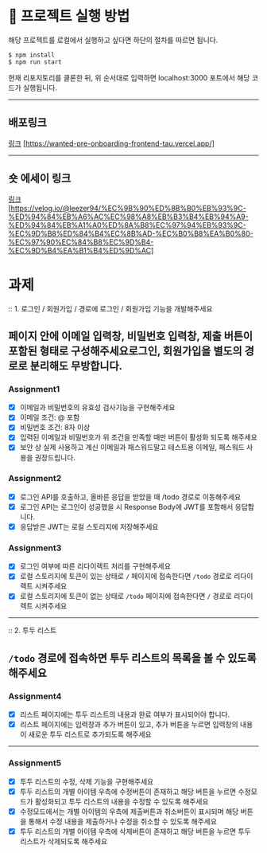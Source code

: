 # 🏁 프로젝트 실행 방법

해당 프로젝트를 로컬에서 실행하고 싶다면 하단의 절차를 따르면 됩니다.

```
$ npm install
$ npm run start
```

현재 리포지토리를 클론한 뒤, 위 순서대로 입력하면 localhost:3000 포트에서 해당 코드가 실행됩니다.

---

## 배포링크

[링크](https://wanted-pre-onboarding-frontend-tau.vercel.app/)
[https://wanted-pre-onboarding-frontend-tau.vercel.app/]

---

## 숏 에세이 링크

[링크](https://velog.io/@leezer94/%EC%9B%90%ED%8B%B0%EB%93%9C-%ED%94%84%EB%A6%AC%EC%98%A8%EB%B3%B4%EB%94%A9-%ED%94%84%EB%A1%A0%ED%8A%B8%EC%97%94%EB%93%9C-%EC%9D%B8%ED%84%B4%EC%8B%AD-%EC%B0%B8%EA%B0%80-%EC%97%90%EC%84%B8%EC%9D%B4-%EC%9D%B4%EA%B1%B4%ED%9D%AC)
[https://velog.io/@leezer94/%EC%9B%90%ED%8B%B0%EB%93%9C-%ED%94%84%EB%A6%AC%EC%98%A8%EB%B3%B4%EB%94%A9-%ED%94%84%EB%A1%A0%ED%8A%B8%EC%97%94%EB%93%9C-%EC%9D%B8%ED%84%B4%EC%8B%AD-%EC%B0%B8%EA%B0%80-%EC%97%90%EC%84%B8%EC%9D%B4-%EC%9D%B4%EA%B1%B4%ED%9D%AC]

# 과제

:: 1. 로그인 / 회원가입 / 경로에 로그인 / 회원가입 기능을 개발해주세요

## 페이지 안에 이메일 입력창, 비밀번호 입력창, 제출 버튼이 포함된 형태로 구성해주세요로그인, 회원가입을 별도의 경로로 분리해도 무방합니다.

### Assignment1

- [x] 이메일과 비밀번호의 유효성 검사기능을 구현해주세요
- [x] 이메일 조건: @ 포함
- [x] 비밀번호 조건: 8자 이상
- [x] 입력된 이메일과 비밀번호가 위 조건을 만족할 때만 버튼이 활성화 되도록 해주세요
- [x] 보안 상 실제 사용하고 계신 이메일과 패스워드말고 테스트용 이메일, 패스워드 사용을 권장드립니다.

### Assignment2

- [x] 로그인 API를 호출하고, 올바른 응답을 받았을 때 /todo 경로로 이동해주세요
- [x] 로그인 API는 로그인이 성공했을 시 Response Body에 JWT를 포함해서 응답합니다.
- [x] 응답받은 JWT는 로컬 스토리지에 저장해주세요

### Assignment3

- [x] 로그인 여부에 따른 리다이렉트 처리를 구현해주세요
- [x] 로컬 스토리지에 토큰이 있는 상태로 `/` 페이지에 접속한다면 `/todo` 경로로 리다이렉트 시켜주세요
- [x] 로컬 스토리지에 토큰이 없는 상태로 `/todo` 페이지에 접속한다면 `/` 경로로 리다이렉트 시켜주세요

---

:: 2. 투두 리스트

## `/todo` 경로에 접속하면 투두 리스트의 목록을 볼 수 있도록 해주세요

### Assignment4

- [x] 리스트 페이지에는 투두 리스트의 내용과 완료 여부가 표시되어야 합니다.
- [x] 리스트 페이지에는 입력창과 추가 버튼이 있고, 추가 버튼을 누르면 입력창의 내용이
      새로운 투두 리스트로 추가되도록 해주세요

---

### Assignment5

- [x] 투두 리스트의 수정, 삭제 기능을 구현해주세요
- [x] 투두 리스트의 개별 아이템 우측에 수정버튼이 존재하고 해당 버튼을 누르면 수정모드가 활성화되고 투두 리스트의 내용을 수정할 수 있도록 해주세요
- [x] 수정모드에서는 개별 아이템의 우측에 제출버튼과 취소버튼이 표시되며 해당 버튼을 통해서 수정 내용을 제출하거나 수정을 취소할 수 있도록 해주세요
- [x] 투두 리스트의 개별 아이템 우측에 삭제버튼이 존재하고 해당 버튼을 누르면 투두 리스트가 삭제되도록 해주세요
